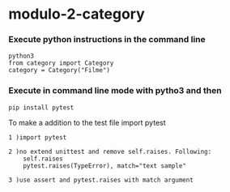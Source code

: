 # modulo-2-category

### Execute python instructions in the command line
    python3
    from category import Category
    category = Category("Filme")

### Execute in command line mode with pytho3 and then 

    pip install pytest

To make a addition to the test file import pytest

    1 )import pytest

    2 )no extend unittest and remove self.raises. Following:
        self.raises
        pytest.raises(TypeError), match="text sample"
    
    3 )use assert and pytest.raises with match argument